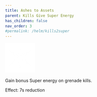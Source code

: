 ```yaml
---
title: Ashes to Assets
parent: Kills Give Super Energy
has_children: false
nav_order: 3
#permalink: /helm/kills2super
---
```


![](https://raw.githubusercontent.com/snowstormclan/Armor-Perks/master/images/Kills%202%20Super/Ashes%20to%20Assets.png)

Gain bonus Super energy on grenade kills.

Effect: 7s reduction
